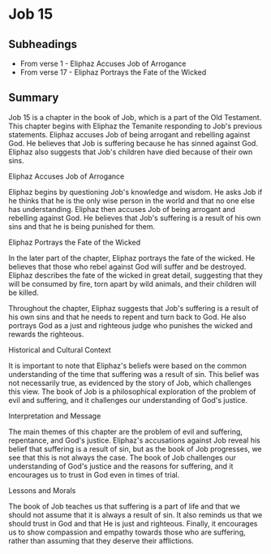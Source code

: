 # Job 15

## Subheadings

* From verse 1 - Eliphaz Accuses Job of Arrogance
* From verse 17 - Eliphaz Portrays the Fate of the Wicked

## Summary

Job 15 is a chapter in the book of Job, which is a part of the Old Testament. This chapter begins with Eliphaz the Temanite responding to Job's previous statements. Eliphaz accuses Job of being arrogant and rebelling against God. He believes that Job is suffering because he has sinned against God. Eliphaz also suggests that Job's children have died because of their own sins.

Eliphaz Accuses Job of Arrogance

Eliphaz begins by questioning Job's knowledge and wisdom. He asks Job if he thinks that he is the only wise person in the world and that no one else has understanding. Eliphaz then accuses Job of being arrogant and rebelling against God. He believes that Job's suffering is a result of his own sins and that he is being punished for them.

Eliphaz Portrays the Fate of the Wicked

In the later part of the chapter, Eliphaz portrays the fate of the wicked. He believes that those who rebel against God will suffer and be destroyed. Eliphaz describes the fate of the wicked in great detail, suggesting that they will be consumed by fire, torn apart by wild animals, and their children will be killed.

Throughout the chapter, Eliphaz suggests that Job's suffering is a result of his own sins and that he needs to repent and turn back to God. He also portrays God as a just and righteous judge who punishes the wicked and rewards the righteous.

Historical and Cultural Context

It is important to note that Eliphaz's beliefs were based on the common understanding of the time that suffering was a result of sin. This belief was not necessarily true, as evidenced by the story of Job, which challenges this view. The book of Job is a philosophical exploration of the problem of evil and suffering, and it challenges our understanding of God's justice.

Interpretation and Message

The main themes of this chapter are the problem of evil and suffering, repentance, and God's justice. Eliphaz's accusations against Job reveal his belief that suffering is a result of sin, but as the book of Job progresses, we see that this is not always the case. The book of Job challenges our understanding of God's justice and the reasons for suffering, and it encourages us to trust in God even in times of trial.

Lessons and Morals

The book of Job teaches us that suffering is a part of life and that we should not assume that it is always a result of sin. It also reminds us that we should trust in God and that He is just and righteous. Finally, it encourages us to show compassion and empathy towards those who are suffering, rather than assuming that they deserve their afflictions.
